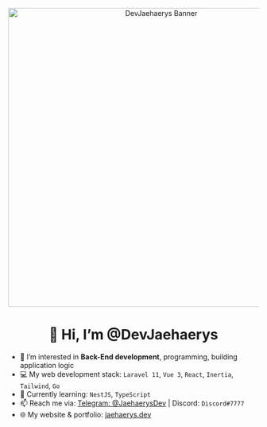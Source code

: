 <p align="center">
  <img src="https://github.com/user-attachments/assets/ddff5a5a-598c-4688-92ef-07e01ace7ab2" alt="DevJaehaerys Banner" height="600" />
</p>
<h1 align="center">👋 Hi, I’m @DevJaehaerys</h1>

- 👀 I’m interested in **Back-End development**, programming, building application logic  
- 💻 My web development stack: `Laravel 11`, `Vue 3`, `React`, `Inertia`, `Tailwind`, `Go`  
- 🌱 Currently learning: `NestJS`, `TypeScript`  
- 📫 Reach me via: [Telegram: @JaehaerysDev](https://t.me/JaehaerysDev) | Discord: `Discord#7777`  
- 🌐 My website & portfolio: [jaehaerys.dev](https://jaehaerys.dev)
